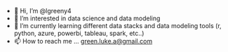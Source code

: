 - 👋 Hi, I’m @lgreeny4
- 👀 I’m interested in data science and data modeling
- 🌱 I’m currently learning different data stacks and data modeling tools (r, python, azure, powerbi, tableau, spark, etc..)
- 📫 How to reach me ... green.luke.a@gmail.com


